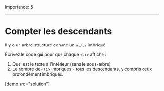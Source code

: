 importance: 5

---

# Compter les descendants

Il y a un arbre structuré comme un `ul/li` imbriqué.

Écrivez le code qui pour que chaque `<li>` affiche :

1. Quel est le texte à l'intérieur (sans le sous-arbre)
2. Le nombre de `<li>` imbriqués - tous les descendants, y compris ceux profondément imbriqués.

[demo src="solution"]
